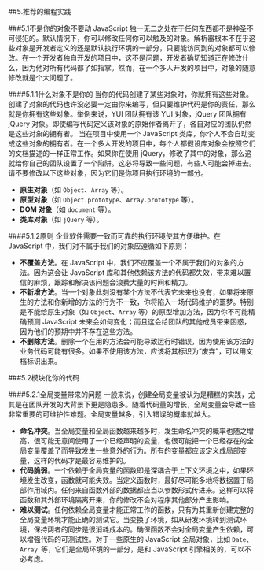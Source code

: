 
##5.推荐的编程实践


###5.1不是你的对象不要动
JavaScript 独一无二之处在于任何东西都不是神圣不可侵犯的。默认情况下，你可以修改任何你可以触及的对象。解析器根本不在乎这些对象是开发者定义的还是默认执行环境的一部分，只要能访问到的对象都可以修改。在一个开发者独自开发的项目中，这不是问题，开发者确切知道正在修改什么，因为他对所有代码都了如指掌。然而，在一个多人开发的项目中，对象的随意修改就是个大问题了。

####5.1.1什么对象不是你的
当你的代码创建了某些对象时，你就拥有这些对象。创建了对象的代码也许没必要一定由你来编写，但只要维护代码是你的责任，那么就是你拥有这些对象。举例来说，YUI 团队拥有该 YUI 对象，jQuery 团队拥有 jQuery 对象。即使编写代码定义该对象的原始作者离开了，各自对应的团队仍然是这些对象的拥有者。
当在项目中使用一个 JavaScript 类库，你个人不会自动变成这些对象的拥有者。在一个多人开发的项目中，每个人都假设库对象会按照它们的文档描述的一样正常工作。如果你在使用 jQuery，修改了其中的对象，那么这就给你自己的团队设置了一个陷阱。这必将导致一些问题，有些人可能会掉进去。
请不要修改以下这些对象，因为它们是你项目执行环境的一部分。

- **原生对象**（如 `Object`、`Array` 等）。
- **原型对象**（如 `Object.prototype`、`Array.prototype` 等）。
- **DOM 对象**（如 `document` 等）。
- **类库对象**（如 `jQuery` 等）。

####5.1.2原则
企业软件需要一致而可靠的执行环境使其方便维护。在 JavaScript 中，我们对不属于我们的对象应遵循如下原则：

- **不覆盖方法**。在 JavaScript 中，我们不应覆盖一个不属于我们的对象的方法。因为这会让 JavaScript 库和其他依赖该方法的代码都失效，带来难以置信的麻烦，跟踪和解决该问题会浪费大量的时间和精力。
- **不新增方法**。当一个对象此刻没有某个方法不代表它未来也没有，如果将来原生的方法和你新增的方法的行为不一致，你将陷入一场代码维护的噩梦。特别是不能给原生对象（如 `Object`、`Array` 等）的原型增加方法，因为你不可能精确预测 JavaScript 未来会如何变化；而且这会给团队的其他成员带来困惑，因为他们的预期中并不存在这些方法。
- **不删除方法**。删除一个在用的方法会可能导致运行时错误，因为使用该方法的业务代码可能有很多。如果不使用该方法，应该将其标识为“废弃”，可以用文档标识出来。

###5.2模块化你的代码

####5.2.1全局变量带来的问题
一般来说，创建全局变量被认为是糟糕的实践，尤其是在团队开发的大背景下更是隐患多。随着代码量的增长，全局变量会导致一些非常重要的可维护性难题。全局变量越多，引入错误的概率就越大。
- **命名冲突**。当全局变量和全局函数越来越多时，发生命名冲突的概率也随之增高，很可能无意间使用了一个已经声明的变量，也很可能把一个已经存在的全局变量覆盖了而导致发生一些意外的行为。所有的变量都应该定义成局部变量，这样的代码才是最容易维护的。
- **代码脆弱**。一个依赖于全局变量的函数即是深耦合于上下文环境之中，如果环境发生改变，函数就可能失效。当定义函数时，最好尽可能多地将数据置于局部作用域内。任何来自函数外部的数据都应当以参数形式传进来。这样可以将函数和其外部环境隔离开来，你的修改不会对程序其他部分产生影响。
- **难以测试**。任何依赖全局变量才能正常工作的函数，只有为其重新创建完整的全局变量环境才能正确的测试它。当变换了环境，如从研发环境转到测试环境，保持两者的同步是很消耗成本的。确保函数不会对全局变量产生依赖，可以增强代码的可测试性。对于一些原生的 JavaScript 全局对象，比如 `Date`、`Array `等，它们是全局环境的一部分，是和 JavaScript 引擎相关的，可以不必考虑。


















